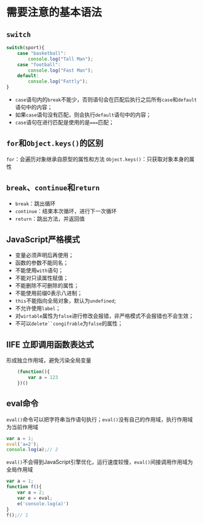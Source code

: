 # 需要注意的基本语法

## `switch`

``` js
switch(sport){
    case "basketball":
        console.log("Tall Man");
    case "football":
        console.log("Fast Man");
    default:
        console.log("Fattly");
}
```

+ `case`语句内的`break`不能少，否则语句会在匹配后执行之后所有`case`和`default`语句中的内容；
+ 如果`case`语句没有匹配，则会执行`default`语句中的内容；
+ `case`语句在进行匹配是使用的是`===`匹配；

## `for`和`Object.keys()`的区别

`for`：会遍历对象继承自原型的属性和方法
`Object.keys()`：只获取对象本身的属性

## `break`、`continue`和`return`

+ `break`：跳出循环
+ `continue`：结束本次循环，进行下一次循环
+ `return`：跳出方法，并返回值

## JavaScript严格模式

+ 变量必须声明后再使用；
+ 函数的参数不能同名；
+ 不能使用`with`语句；
+ 不能对只读属性赋值；
+ 不能删除不可删除的属性；
+ 不能使用前缀0表示八进制；
+ `this`不能指向全局对象，默认为`undefined`;
+ 不允许使用`label`；
+ 对`wirtable`属性为`false`进行修改会报错，非严格模式不会报错也不会生效；
+ 不可以`delete``congifrable`为`false`的属性；

## IIFE 立即调用函数表达式

形成独立作用域，避免污染全局变量

``` js
    (function(){
        var a = 123
    })()
```

## eval命令

`eval()`命令可以把字符串当作语句执行；`eval()`没有自己的作用域，执行作用域为当前作用域

``` js
var a = 1;
eval('a=2');
console.log(a);// 2
```

`eval()`不会得到JavaScript引擎优化，运行速度较慢，`eval()`间接调用作用域为全局作用域

``` js
var a = 1;
function f(){
    var a = 2;
    var e = eval;
    e('console.log(a)')
}
f();// 1
```
